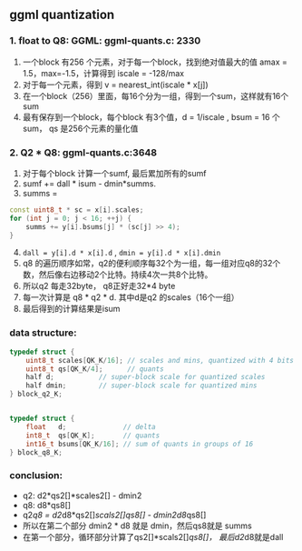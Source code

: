## ggml quantization

### 1. float to Q8: GGML: ggml-quants.c: 2330
1. 一个block 有256 个元素，对于每一个block，找到绝对值最大的值 amax = 1.5，max=-1.5，计算得到 iscale = -128/max
2. 对于每一个元素，得到 v = nearest_int(iscale * x[j])
3. 在一个block（256）里面，每16个分为一组，得到一个sum，这样就有16个sum
4. 最有保存到一个block，每个block 有3个值，d = 1/iscale , bsum = 16 个sum， qs 是256个元素的量化值

### 2. Q2 * Q8: ggml-quants.c:3648
1. 对于每个block 计算一个sumf, 最后累加所有的sumf
2. sumf += dall * isum - dmin*summs.
3. summs = 

```c++
const uint8_t * sc = x[i].scales;
for (int j = 0; j < 16; ++j) {
    summs += y[i].bsums[j] * (sc[j] >> 4);
}
```

4. `dall = y[i].d * x[i].d` , `dmin = y[i].d * x[i].dmin`
5. q8 的遍历顺序如常，q2的便利顺序每32个为一组，每一组对应q8的32个数，然后像右边移动2个比特。持续4次一共8个比特。
6. 所以q2 每走32byte， q8正好走32*4 byte
8. 每一次计算是 q8 * q2 * d. 其中d是q2 的scales（16个一组）
9. 最后得到的计算结果是isum

### data structure:
```c++
typedef struct {
    uint8_t scales[QK_K/16]; // scales and mins, quantized with 4 bits
    uint8_t qs[QK_K/4];      // quants
    half d;           // super-block scale for quantized scales
    half dmin;        // super-block scale for quantized mins
} block_q2_K;


typedef struct {
    float   d;              // delta
    int8_t  qs[QK_K];       // quants
    int16_t bsums[QK_K/16]; // sum of quants in groups of 16
} block_q8_K;
```

### conclusion:
- q2:  d2*qs2[]*scales2[] - dmin2
- q8: d8*qs8[]
- q2*q8 = d2*d8*qs2[]*scals2[]*qs8[] - dmin2*d8*qs8[]
- 所以在第二个部分 dmin2 * d8 就是 dmin，然后qs8就是 summs
- 在第一个部分，循环部分计算了qs2[]*scals2[]*qs8[]， 最后d2*d8就是dall